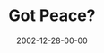 ---
layout: message
category: message
series: "Got Christmas?"
title: "Got Peace?"
date: 2002-12-28-00-00
message_id: 249
audio: "http://s3.amazonaws.com/crossroads-media/messages/audio/Got%20Peace%20Dec28.mp3"
audio-duration: "42:10"
tag: 
 - christmas
 - healing
 - jesus
 - peace
 - wells
explicit: false
---